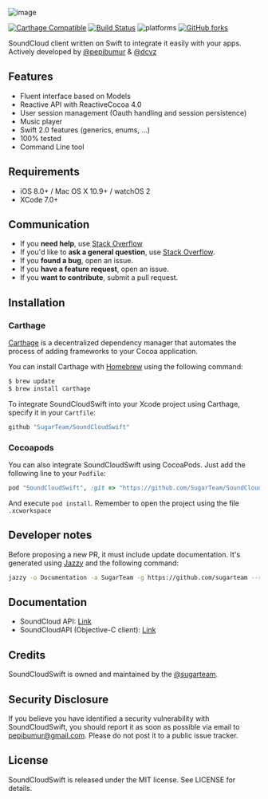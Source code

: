 ![image](https://github.com/SugarTeam/SoundCloudSwift/blob/master/Assets/header.png?raw=true)

[![Carthage Compatible](https://img.shields.io/badge/Carthage-compatible-4BC51D.svg?style=flat)](https://github.com/Carthage/Carthage)
[![Build Status](https://travis-ci.org/SugarTeam/SoundCloudSwift.svg?branch=feature%2Fmodels)](https://travis-ci.org/SugarTeam/SoundCloudSwift)
![platforms](https://img.shields.io/badge/platform-ios|osx|watchos-lightgrey.svg?style=flat)
[![GitHub forks](https://img.shields.io/github/forks/SugarTeam/SoundCloudSwift.svg?style=social&label=Fork)]()

SoundCloud client written on Swift to integrate it easily with your apps.
Actively developed by [@pepibumur](https://github.com/pepibumur) & [@dcvz](https://github.com/dcvz)

## Features
- Fluent interface based on Models
- Reactive API with ReactiveCocoa 4.0
- User session management (Oauth handling and session persistence)
- Music player
- Swift 2.0 features (generics, enums, ...)
- 100% tested
- Command Line tool

## Requirements

- iOS 8.0+ / Mac OS X 10.9+ / watchOS 2
- XCode 7.0+

## Communication
- If you **need help**, use [Stack Overflow](http://stackoverflow.com/questions/tagged/soundcloudswift)
- If you'd like to **ask a general question**, use [Stack Overflow](http://stackoverflow.com/questions/tagged/soundcloudswift).
- If you **found a bug**, open an issue.
- If you **have a feature request**, open an issue.
- If you **want to contribute**, submit a pull request.

## Installation
### Carthage

[Carthage](https://github.com/Carthage/Carthage) is a decentralized dependency manager that automates the process of adding frameworks to your Cocoa application.

You can install Carthage with [Homebrew](http://brew.sh/) using the following command:

```bash
$ brew update
$ brew install carthage
```

To integrate SoundCloudSwift into your Xcode project using Carthage, specify it in your `Cartfile`:

```ruby
github "SugarTeam/SoundCloudSwift"
```

### Cocoapods

You can also integrate SoundCloudSwift using CocoaPods. Just add the following line to your `Podfile`:

```ruby
pod "SoundCloudSwift", :git => "https://github.com/SugarTeam/SoundCloudSwift.git"
```

And execute `pod install`. Remember to open the project using the file `.xcworkspace`

## Developer notes
Before proposing a new PR, it must include update documentation. It's generated using [Jazzy](https://github.com/Realm/jazzy) and the following command:

```bash
jazzy -o Documentation -a SugarTeam -g https://github.com/sugarteam --readme README.md
```

## Documentation
- SoundCloud API: [Link](https://developers.soundcloud.com/docs/api/guide)
- SoundCloudAPI (Objective-C client): [Link](https://github.com/soundcloud/CocoaSoundCloudAPI)

## Credits

SoundCloudSwift is owned and maintained by the [@sugarteam](https://github.com/SugarTeam).

## Security Disclosure

If you believe you have identified a security vulnerability with SoundCloudSwift, you should report it as soon as possible via email to pepibumur@gmail.com. Please do not post it to a public issue tracker.

## License

SoundCloudSwift is released under the MIT license. See LICENSE for details.
